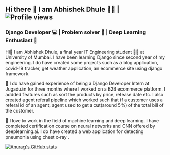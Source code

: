 ## Hi there 👋  I am Abhishek Dhule 👨‍💻 | ![Profile views](https://gpvc.arturio.dev/abhishekkdhule)  
###  Django Developer 💻 | Problem solver 📝 | Deep Learning Enthusiast 🧠

Hi👋 I am Abhishek Dhule, a final year IT Engineering student 👨‍🎓 at University of Mumbai. I have been learning Django since second year of my engineering. I do have created some projects such as a blog application, covid-19 tracker, get weather application, an ecommerce site using django framework. 

💼 I do have gained experience of being a Django Developer Intern at Jugadu.in for three months where I worked on a B2B ecommerce platform. I addded features such as sort the products by price, release date etc. I also created agent referal pipeline which worked such that if a customer uses a referal id of an agent, agent used to get a cut(around 5%) of the total bill of the customer.

🧠 I love to work in the field of machine learning and deep learning. I have completed certification course on neural networks and CNN offered by deeplearning.ai. I do have created a web application for detecting pneumonia using chest x-ray . 


[![Anurag's GitHub stats](https://github-readme-stats.vercel.app/api?username=abhishekkdhule&theme=tokyonight)](https://github.com/anuraghazra/github-readme-stats)

